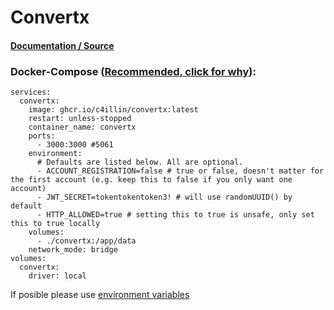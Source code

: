 # Convertx

#### [Documentation / Source](https://github.com/C4illin/ConvertX)

### Docker-Compose ([Recommended, click for why](https://docs.docker.com/compose/intro/features-uses/)):

```
services:
  convertx:
    image: ghcr.io/c4illin/convertx:latest
    restart: unless-stopped
    container_name: convertx
    ports:
      - 3000:3000 #5061
    environment:
      # Defaults are listed below. All are optional.
      - ACCOUNT_REGISTRATION=false # true or false, doesn't matter for the first account (e.g. keep this to false if you only want one account)
      - JWT_SECRET=tokentokentoken3! # will use randomUUID() by default
      - HTTP_ALLOWED=true # setting this to true is unsafe, only set this to true locally
    volumes:
      - ./convertx:/app/data
    network_mode: bridge
volumes:
  convertx:
    driver: local
```

If posible please use [environment variables](https://docs.docker.com/compose/environment-variables/set-environment-variables/)